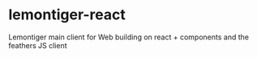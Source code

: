 # lemontiger-react
Lemontiger main client for Web building on react + components and the feathers JS client
